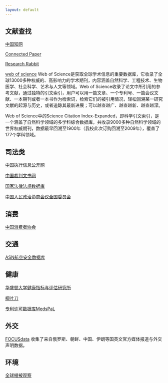 ```yaml
---
layout: default
---
```

## 文献查找 
[中国知网](https://www.cnki.net/)

[Connected Paper](https://www.connectedpapers.com/)

[Research Rabbit](https://www.researchrabbitapp.com/)

[web of science](https://www.webofscience.com)
Web of Science是获取全球学术信息的重要数据库，它收录了全球13000多种权威的、高影响力的学术期刊，内容涵盖自然科学、工程技术、生物医学、社会科学、艺术与人文等领域。Web of Science收录了论文中所引用的参考文献，通过独特的引文索引，用户可以用一篇文章、一个专利号、一篇会议文献、一本期刊或者一本书作为检索词，检索它们的被引用情况，轻松回溯某一研究文献的起源与历史，或者追踪其最新进展；可以越查越广、越查越新、越查越深。

Web of Science中的Science Citation Index-Expanded，即科学引文索引，是一个涵盖了自然科学领域的多学科综合数据库，共收录9000多种自然科学领域的世界权威期刊，数据最早回溯至1900年（我校此次订购回溯至2009年），覆盖了177个学科领域。

## 司法类
[中国执行信息公开网](http://zxgk.court.gov.cn/)

[中国裁判文书网](https://wenshu.court.gov.cn/)

[国家法律法规数据库](https://flk.npc.gov.cn/)

[中国人民政治协商会议全国委员会](http://www.cppcc.gov.cn/)

## 消费
[中国消费者协会](https://www.cca.org.cn/)

## 交通
[ASN航空安全数据库](https://aviation-safety.net/)

## 健康
[华盛顿大学健康指标与评估研究所](https://www.healthdata.org/)

[柳叶刀](https://www.thelancet.com/)

[专利许可数据库MedsPaL](https://www.medspal.org/)

## 外交
[FOCUSdata](https://focusdataproject.com/)
收集了来自俄罗斯、朝鲜、中国、伊朗等国英文官方媒体报道与外交声明数据。

## 环境
[全球植被观察](https://www.globalforestwatch.org/)